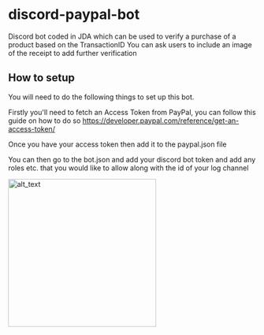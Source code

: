 # discord-paypal-bot

Discord bot coded in JDA which can be used to verify a purchase of a product based on the TransactionID
You can ask users to include an image of the receipt to add further verification

## How to setup
You will need to do the following things to set up this bot.

Firstly you'll need to fetch an Access Token from PayPal, you can follow this guide on how to do so
https://developer.paypal.com/reference/get-an-access-token/

Once you have your access token then add it to the paypal.json file

You can then go to the bot.json and add your discord bot token and add any roles etc. that you would like to allow
along with the id of your log channel

[<img alt="alt_text" height="300" src="https://i.imgur.com/q8RbwQP.png" />](https://gamersupps.gg/splodgebox)
